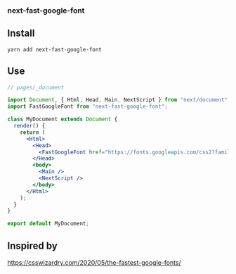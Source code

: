 ### next-fast-google-font

## Install

```
yarn add next-fast-google-font
```

## Use

```jsx
// pages/_document

import Document, { Html, Head, Main, NextScript } from "next/document";
import FastGoogleFont from "next-fast-google-font";

class MyDocument extends Document {
  render() {
    return (
      <Html>
        <Head>
          <FastGoogleFont href="https://fonts.googleapis.com/css2?family=Lato&display=swap" />
        </Head>
        <body>
          <Main />
          <NextScript />
        </body>
      </Html>
    );
  }
}

export default MyDocument;
```


## Inspired by

https://csswizardry.com/2020/05/the-fastest-google-fonts/